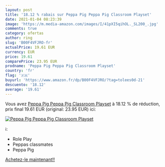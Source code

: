 ```yaml
---
layout: post
title: '18.12 % rabais sur Peppa Pig Peppa Pig Classroom Playset'
date: 2021-01-04 08:23:39
image: 'https://m.media-amazon.com/images/I/41pXI5qihOL._SL200_.jpg'
comments: true
category: ofertas
author: ring
slug: 'B00F4VFJRO-fr'
actualPrice: 19.61 EUR
currency: EUR
price: 19.61
comparePrice: 23.95 EUR
prodname: 'Peppa Pig Peppa Pig Classroom Playset'
country: 'fr'
flag: '🇫🇷'
buyurl: 'https://www.amazon.fr/dp/B00F4VFJRO/?tag=tolees0d-21'
descuento: '18.12'
average: '19.61'
---
```


Vous avez [Peppa Pig Peppa Pig Classroom Playset](https://www.amazon.fr/dp/B00F4VFJRO/?tag=tolees0d-21)  à  18.12 % de réduction, prix final  19.61 EUR (original: 23.95 EUR) ici:

[![Peppa Pig Peppa Pig Classroom Playset](https://m.media-amazon.com/images/I/41pXI5qihOL._SL200_.jpg)](https://www.amazon.fr/dp/B00F4VFJRO/?tag=tolees0d-21)

ℹ️:

- Role Play
- Peppas classmates
- Peppa Pig

[Achetez-le maintenant!!](https://www.amazon.fr/dp/B00F4VFJRO/?tag=tolees0d-21)
